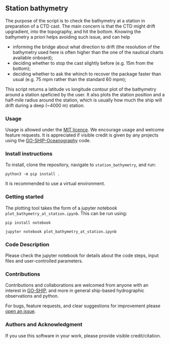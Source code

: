 ## Station bathymetry
The purpose of the script is to check the bathymetry at a station in preparation of a CTD cast. The main concern is that the CTD might drift upgradient, into the topography, and hit the bottom. Knowing the bathymetry a priori helps avoiding such issue, and can help 
- informing the bridge about what direction to drift (the resolution of the bathymetry used here is often higher than the one of the nautical charts available onboard);
- deciding whether to stop the cast slightly before (e.g. 15m from the bottom);
- deciding whether to ask the whinch to recover the package faster than usual (e.g. 75 mpm rather than the standard 60 mpm);

This script returns a latitude vs longitude contour plot of the bathymetry around a station speficied by the user. It also plots the station position and a half-mile radius around the station, which is usually how much the ship will drift during a deep (~4000 m) station.

### Usage
Usage is allowed under the [MIT licence](https://github.com/GO-SHIP-Oceanography/station_bathymetry/blob/main/LICENSE). We encourage usage and welcome feature requests. It is appreciated if visible credit is given by any projects using the [GO-SHIP-Oceanography](https://github.com/GO-SHIP-Oceanography) code.


### Install instructions 

To install, clone the repository, navigate to `station_bathymetry`, and run:
	
	python3 -m pip install .

It is recommended to use a virtual environment.

### Getting started

The plotting tool takes the form of a jupyter notebook `plot_bathymetry_at_station.ipynb`.
This can be run using:

	pip install notebook

   	jupyter notebook plot_bathymetry_at_station.ipynb
   	

### Code Description
Please check the jupyter notebook for details about the code steps, input files and user-controlled parameters.
 


### Contributions
Contributions and collaborations are welcomed from anyone with an interest in [GO-SHIP](https://www.go-ship.org/), and more in general ship-based hydrographic observations and python.

For bugs, feature requests, and clear suggestions for improvement please [open an issue](https://github.com/GO-SHIP-Oceanography/station_bathymetry/issues).

### Authors and Acknowledgment
If you use this software in your work, please provide visible credit/citation.
